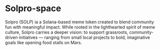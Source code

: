 # Solpro-space
Solpro (SOLP) ia a Solana-based meme token created to blend community fun with meaningful impact. While rooted in the lighthearted spirit of meme culture, Solpro carries a deeper vision: to support grassroots, community-driven initiatives — ranging from small local projects to bold, imaginative goals like opening food stalls on Mars.
